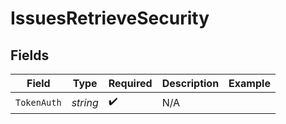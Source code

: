# IssuesRetrieveSecurity


## Fields

| Field              | Type               | Required           | Description        | Example            |
| ------------------ | ------------------ | ------------------ | ------------------ | ------------------ |
| `TokenAuth`        | *string*           | :heavy_check_mark: | N/A                |                    |